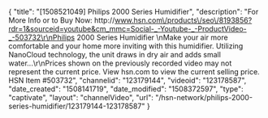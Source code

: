 {
    "title": "[1508521049] Philips 2000 Series Humidifier",
    "description": "For More Info or to Buy Now: http:\/\/www.hsn.com\/products\/seo\/8193856?rdr=1&sourceid=youtube&cm_mmc=Social-_-Youtube-_-ProductVideo-_-503732\r\nPhilips 2000 Series Humidifier \nMake your air more comfortable and your home more inviting with this humidifier. Utilizing NanoCloud technology, the unit draws in dry air and adds small water...\r\nPrices shown on the previously recorded video may not represent the current price.  View hsn.com to view the current selling price. HSN Item #503732",
    "channelid": "123179144",
    "videoid": "123178587",
    "date_created": "1508141719",
    "date_modified": "1508372597",
    "type": "captivate",
    "layout": "channelVideo",
    "url": "\/hsn-network\/philips-2000-series-humidifier\/123179144-123178587"
}